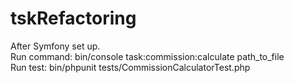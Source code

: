# tskRefactoring

After Symfony set up.<br>
Run command: bin/console task:commission:calculate path_to_file<br>
Run test: bin/phpunit tests/CommissionCalculatorTest.php
